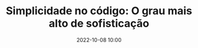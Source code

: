 ---
title: 'Simplicidade no código: O grau mais alto de sofisticação'
type: palestra
speakers:
  - Matheus Lopes Santos
picture: /assets/images/schedule/matheus_lopes.jpeg
linkedin: https://www.linkedin.com/in/matheus-lopes-santos
twitter: 
instagram: 
date: '2022-10-08 10:00'
rooms:
  - 4
  - 5
---
